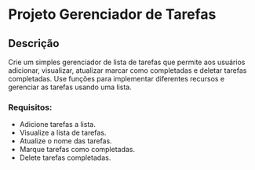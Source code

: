 # Projeto Gerenciador de Tarefas
## Descrição
Crie um simples gerenciador de lista de tarefas que permite aos usuários adicionar, visualizar, atualizar marcar como completadas e deletar tarefas completadas. Use funções para implementar diferentes recursos e gerenciar as tarefas usando uma lista.
### Requisitos: 
* Adicione tarefas a lista.
* Visualize a lista de tarefas.
* Atualize o nome das tarefas.
* Marque tarefas como completadas.
* Delete tarefas completadas.
 

